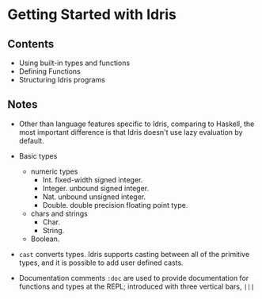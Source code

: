 # Getting Started with Idris

## Contents

- Using built-in types and functions
- Defining Functions
- Structuring Idris programs

## Notes

- Other than language features specific to Idris, comparing to Haskell, the most important difference is that Idris doesn't use lazy evaluation by default.

- Basic types
  - numeric types
    - Int. fixed-width signed integer.
    - Integer. unbound signed integer.
    - Nat. unbound unsigned integer.
    - Double. double precision floating point type.
  - chars and strings
    - Char.
    - String.
  - Boolean.

- `cast` converts types. Idris supports casting between all of the primitive types, and it is possible to add user defined casts.

- Documentation comments `:doc` are used to provide documentation for functions and types at the REPL; introduced with three vertical bars, `|||`
